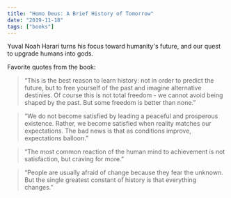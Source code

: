 ```yaml
---
title: "Homo Deus: A Brief History of Tomorrow"
date: "2019-11-18"
tags: ["books"]
---
```


Yuval Noah Harari turns his focus toward humanity's future, and our quest to upgrade humans into gods.

Favorite quotes from the book:

> “This is the best reason to learn history: not in order to predict the future, but to free yourself of the past and imagine alternative destinies. Of course this is not total freedom - we cannot avoid being shaped by the past. But some freedom is better than none.”

> “We do not become satisfied by leading a peaceful and prosperous existence. Rather, we become satisfied when reality matches our expectations. The bad news is that as conditions improve, expectations balloon.”

> “The most common reaction of the human mind to achievement is not satisfaction, but craving for more.”

> “People are usually afraid of change because they fear the unknown. But the single greatest constant of history is that everything changes.”
